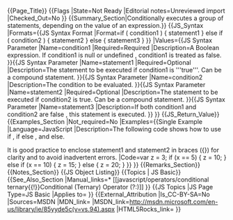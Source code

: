 {{Page_Title}}
{{Flags
|State=Not Ready
|Editorial notes=Unreviewed import
|Checked_Out=No
}}
{{Summary_Section|Conditionally executes a group of statements, depending on the value of an expression.}}
{{JS_Syntax
|Formats={{JS Syntax Format
|Format=if ( condition1 ) {
     statement1
} else if ( condition2 ) {
     statement2
} else {
     statement3
}
}}
|Values={{JS Syntax Parameter
|Name=condition1
|Required=Required
|Description=A Boolean expression. If condition1 is null or undefined , condition1 is treated as false.
}}{{JS Syntax Parameter
|Name=statement1
|Required=Optional
|Description=The statement to be executed if condition1 is '''true'''. Can be a compound statement.
}}{{JS Syntax Parameter
|Name=condition2
|Description=The condition to be evaluated.
}}{{JS Syntax Parameter
|Name=statement2
|Required=Optional
|Description=The statement to be executed if condition2 is true. Can be a compound statement.
}}{{JS Syntax Parameter
|Name=statement3
|Description=If both condition1 and condition2 are false , this statement is executed.
}}
}}
{{JS_Return_Value}}
{{Examples_Section
|Not_required=No
|Examples={{Single Example
|Language=JavaScript
|Description=The following code shows how to use if , if else , and else.

It is good practice to enclose statement1 and statement2 in braces ({}) for clarity and to avoid inadvertent errors.
|Code=var z = 3;
 if (x == 5) {
     z = 10;
 }
 else if (x == 10) {
     z = 15;
 }
 else {
     z = 20;
 }
}}
}}
{{Remarks_Section}}
{{Notes_Section}}
{{JS Object Listing}}
{{Topics | JS Basic}}
{{See_Also_Section
|Manual_links=* [[javascript/operators/conditional ternary{{!}}Conditional (Ternary) Operator (?:)]]
}}
{{JS Topics
|JS Page Type=JS Basic
|Applies to=
}}
{{External_Attribution
|Is_CC-BY-SA=No
|Sources=MSDN
|MDN_link=
|MSDN_link=http://msdn.microsoft.com/en-us/library/ie/85yyde5c(v=vs.94).aspx
|HTML5Rocks_link=
}}